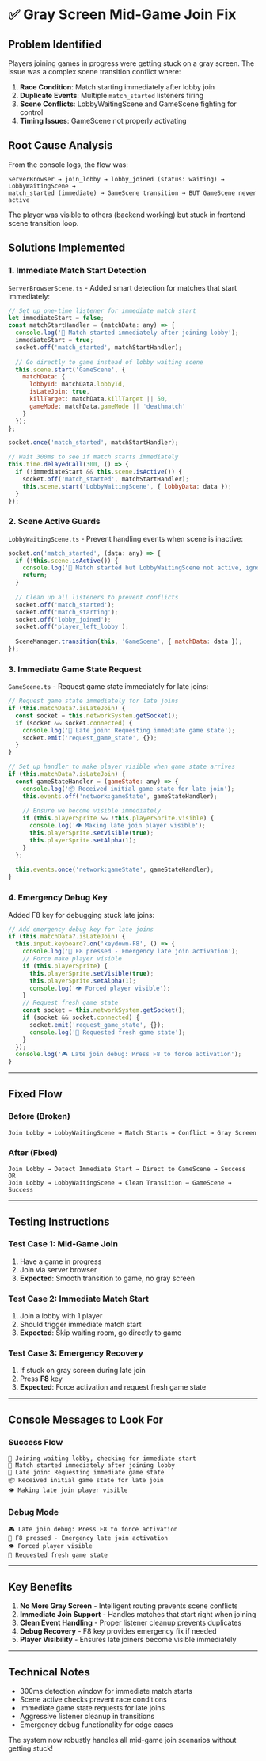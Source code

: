 # ✅ Gray Screen Mid-Game Join Fix

## Problem Identified
Players joining games in progress were getting stuck on a gray screen. The issue was a complex scene transition conflict where:

1. **Race Condition**: Match starting immediately after lobby join
2. **Duplicate Events**: Multiple `match_started` listeners firing
3. **Scene Conflicts**: LobbyWaitingScene and GameScene fighting for control
4. **Timing Issues**: GameScene not properly activating

## Root Cause Analysis

From the console logs, the flow was:
```
ServerBrowser → join_lobby → lobby_joined (status: waiting) → LobbyWaitingScene → 
match_started (immediate) → GameScene transition → BUT GameScene never active
```

The player was visible to others (backend working) but stuck in frontend scene transition loop.

## Solutions Implemented

### 1. **Immediate Match Start Detection** 
`ServerBrowserScene.ts` - Added smart detection for matches that start immediately:

```javascript
// Set up one-time listener for immediate match start
let immediateStart = false;
const matchStartHandler = (matchData: any) => {
  console.log('🚀 Match started immediately after joining lobby');
  immediateStart = true;
  socket.off('match_started', matchStartHandler);
  
  // Go directly to game instead of lobby waiting scene
  this.scene.start('GameScene', { 
    matchData: {
      lobbyId: matchData.lobbyId,
      isLateJoin: true,
      killTarget: matchData.killTarget || 50,
      gameMode: matchData.gameMode || 'deathmatch'
    }
  });
};

socket.once('match_started', matchStartHandler);

// Wait 300ms to see if match starts immediately
this.time.delayedCall(300, () => {
  if (!immediateStart && this.scene.isActive()) {
    socket.off('match_started', matchStartHandler);
    this.scene.start('LobbyWaitingScene', { lobbyData: data });
  }
});
```

### 2. **Scene Active Guards**
`LobbyWaitingScene.ts` - Prevent handling events when scene is inactive:

```javascript
socket.on('match_started', (data: any) => {
  if (!this.scene.isActive()) {
    console.log('🚀 Match started but LobbyWaitingScene not active, ignoring');
    return;
  }
  
  // Clean up all listeners to prevent conflicts
  socket.off('match_started');
  socket.off('match_starting');
  socket.off('lobby_joined');
  socket.off('player_left_lobby');
  
  SceneManager.transition(this, 'GameScene', { matchData: data });
});
```

### 3. **Immediate Game State Request**
`GameScene.ts` - Request game state immediately for late joins:

```javascript
// Request game state immediately for late joins
if (this.matchData?.isLateJoin) {
  const socket = this.networkSystem.getSocket();
  if (socket && socket.connected) {
    console.log('📡 Late join: Requesting immediate game state');
    socket.emit('request_game_state', {});
  }
}

// Set up handler to make player visible when game state arrives
if (this.matchData?.isLateJoin) {
  const gameStateHandler = (gameState: any) => {
    console.log('📦 Received initial game state for late join');
    this.events.off('network:gameState', gameStateHandler);
    
    // Ensure we become visible immediately
    if (this.playerSprite && !this.playerSprite.visible) {
      console.log('👁️ Making late join player visible');
      this.playerSprite.setVisible(true);
      this.playerSprite.setAlpha(1);
    }
  };
  
  this.events.once('network:gameState', gameStateHandler);
}
```

### 4. **Emergency Debug Key**
Added F8 key for debugging stuck late joins:

```javascript
// Add emergency debug key for late joins
if (this.matchData?.isLateJoin) {
  this.input.keyboard?.on('keydown-F8', () => {
    console.log('🚨 F8 pressed - Emergency late join activation');
    // Force make player visible
    if (this.playerSprite) {
      this.playerSprite.setVisible(true);
      this.playerSprite.setAlpha(1);
      console.log('👁️ Forced player visible');
    }
    // Request fresh game state
    const socket = this.networkSystem.getSocket();
    if (socket && socket.connected) {
      socket.emit('request_game_state', {});
      console.log('📡 Requested fresh game state');
    }
  });
  console.log('🎮 Late join debug: Press F8 to force activation');
}
```

---

## Fixed Flow

### Before (Broken)
```
Join Lobby → LobbyWaitingScene → Match Starts → Conflict → Gray Screen
```

### After (Fixed)
```
Join Lobby → Detect Immediate Start → Direct to GameScene → Success
OR
Join Lobby → LobbyWaitingScene → Clean Transition → GameScene → Success
```

---

## Testing Instructions

### Test Case 1: Mid-Game Join
1. Have a game in progress
2. Join via server browser
3. **Expected**: Smooth transition to game, no gray screen

### Test Case 2: Immediate Match Start
1. Join a lobby with 1 player
2. Should trigger immediate match start
3. **Expected**: Skip waiting room, go directly to game

### Test Case 3: Emergency Recovery
1. If stuck on gray screen during late join
2. Press **F8** key
3. **Expected**: Force activation and request fresh game state

---

## Console Messages to Look For

### Success Flow
```
📝 Joining waiting lobby, checking for immediate start
🚀 Match started immediately after joining lobby
📡 Late join: Requesting immediate game state
📦 Received initial game state for late join
👁️ Making late join player visible
```

### Debug Mode
```
🎮 Late join debug: Press F8 to force activation
🚨 F8 pressed - Emergency late join activation
👁️ Forced player visible
📡 Requested fresh game state
```

---

## Key Benefits

1. **No More Gray Screen** - Intelligent routing prevents scene conflicts
2. **Immediate Join Support** - Handles matches that start right when joining
3. **Clean Event Handling** - Proper listener cleanup prevents duplicates
4. **Debug Recovery** - F8 key provides emergency fix if needed
5. **Player Visibility** - Ensures late joiners become visible immediately

---

## Technical Notes

- 300ms detection window for immediate match starts
- Scene active checks prevent race conditions
- Immediate game state requests for late joins
- Aggressive listener cleanup in transitions
- Emergency debug functionality for edge cases

The system now robustly handles all mid-game join scenarios without getting stuck!
